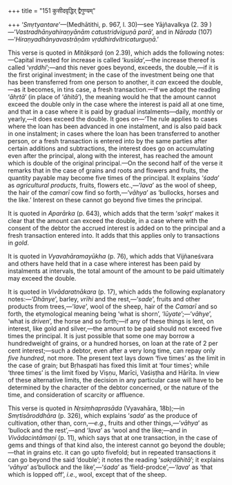 +++
title = "151 कुसीदवृद्धिर् द्वैगुण्यम्"

+++
‘*Smṛtyantare*’—(Medhātithi, p. 967, l. 30)—see Yājñavalkya (2. 39
)—‘*Vastradhānyahiraṇyānām catustridviguṇā parā*’, and in *Nārada*
(107)—‘*Hiraṇyadhānyavastrāṇām vṛddhirdvitricaturguṇā*.’

This verse is quoted in *Mitākṣarā* (on 2.39), which adds the following
notes:—Capital invested for increase is called ‘*kusīda*’,—the increase
thereof is called ‘*vṛddhi*’;—and this never goes beyond, exceeds, the
double,—if it is the first original investment; in the case of the
investment being one that has been transferred from one person to
another, it *can* exceed the double,—as it becomes, in tins case, a
fresh transaction.—If we adopt the reading ‘*āhṛtā*’ (in place of
‘*āhitā*’), the meaning would he that the amount cannot exceed the
double only in the case where the interest is paid all at one time, and
that in a case where it is paid by gradual instalments—daily, monthly or
yearly,—it does exceed the double. It goes on—‘The rule applies to cases
where the loan has been advanced in one instalment, and is also paid
back in one instalment; in cases where the loan has been transferred to
another person, or a fresh transaction is entered into by the same
parties after certain additions and subtractions, the interest does go
on accumulating even after the principal, along with the interest, has
reached the amount which is double of the original principal.—On the
second half of the verse it remarks that in the case of grains and roots
and flowers and fruits, the quantity payable may become five times of
the principal. It explains ‘*śada*’ as *agricultural products*, fruits,
flowers etc.,—‘*lava*’ as the wool of sheep, the hair of the *camarī*
cow find so forth,—‘*vāhya*’ as ‘bullocks, horses and the like.’
Interest on these cannot go beyond five times the principal.

It is quoted in *Aparārka* (p. 643), which adds that the term ‘*sakṛt*’
makes it clear that the amount can exceed the double, in a case where
with the consent of the debtor the accrued interest is added on to the
principal and a fresh transaction entered into. It adds that this
applies only to transactions in *gold*.

It is quoted in *Vyavahāramayūkha* (p. 76), which adds that Vijñaneśvara
and others have held that in a case where interest has been paid by
instalments at intervals, the total amount of the amount to be paid
ultimately may exceed the double.

It is quoted in *Vivādaratnākara* (p. 17), which adds the following
explanatory notes:—‘*Dhānye*’, barley, *vrīhi* and the rest,—‘*sade*’,
fruits and other products from trees,—‘*lave*’, wool of the sheep, hair
of the *Camarī* and so forth, the etymological meaning being ‘what is
shorn’, ‘*lūyate*’;—‘*vāhye*’, ‘what is *driven*’, the horse and so
forth;—if any of these things is lent, on interest, like gold and
silver,—the amount to be paid should not exceed five times the
principal. It is just possible that some one may borrow a hundredweight
of grains, or a hundred horses, on loan at the rate of 2 per cent
interest;—such a debtor, even after a very long time, can repay only
*five hundred*, not more. The present text lays down ‘five times’ as the
limit in the case of grain; but Bṛhaspati has fixed this limit at ‘four
times’; while ‘three times’ is the limit fixed by Viṣṇu, Marīci,
Vaśiṣṭha and Hārīta. In view of these alternative limits, the decision
in any particular case will have to be determined by the character of
the debtor concerned, or the nature of the time, and consideration of
scarcity or affluence.

This verse is quoted in *Nṛsiṃhaprasāda* (Vyavahāra, 18b);—in
*Smṛtisāroddhāra* (p. 326), which explains ‘*sada*’ as the produce of
cultivation, other than, corn,—*e.g*., fruits and other
things,—‘*vāhya*’ as ‘bullock and the rest’,—and ‘*lava*’ as ‘wool and
the like;—and in *Vivādacintāmaṇi* (p. 11), which says that at one
transaction, in the case of gems and things of that kind also, the
interest cannot go beyond the double;—that in grains etc. it can go upto
fivefold; but in repeated transactions it can go beyond the said
‘double’; it notes the reading ‘*sakṛdāhitā*’; it explains ‘*vāhya*’
as‘bullock and the like’,—‘*śada*’ as ‘field-prodce’,—‘*lava*’ as ‘that
which is lopped off’, *i.e*., wool, except that of the sheep.


